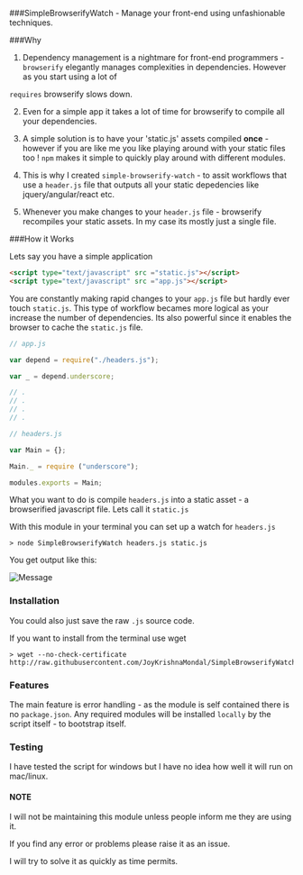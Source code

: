 ###SimpleBrowserifyWatch - Manage your front-end using unfashionable techniques.


###Why

1. Dependency management is a nightmare for front-end programmers - `browserify` elegantly manages complexities in dependencies. However as you start using a lot of

`requires` browserify slows down. 

2. Even for a simple app it takes a lot of time for browserify to compile all your dependencies. 

3. A simple solution is to have your 'static.js' assets compiled **once** - however if you are like me you like playing around with your static files too ! `npm` makes it simple to quickly play around with different modules.

4. This is why I created `simple-browserify-watch` - to assit workflows that use a `header.js` file that outputs all your static depedencies like jquery/angular/react etc. 

5. Whenever you make changes to your `header.js` file - browserify recompiles your static assets. In my case its mostly just a single file.




###How it Works


Lets say you have a simple application

```HTML
<script type="text/javascript" src ="static.js"></script>
<script type="text/javascript" src ="app.js"></script>
```

You are constantly making rapid changes to your `app.js` file but hardly ever touch `static.js`. This type of workflow becames more logical as your increase the number of dependencies. Its also powerful since it enables the browser to cache the `static.js` file.


```javascript
// app.js

var depend = require("./headers.js");

var _ = depend.underscore;

// .
// .
// .
// .

```

```javascript
// headers.js

var Main = {};

Main._ = require ("underscore");

modules.exports = Main;

```


What you want to do is compile `headers.js` into a static asset - a browserified javascript file. Lets call it `static.js`

With this module in your terminal you can set up a watch for `headers.js`

```
> node SimpleBrowserifyWatch headers.js static.js
```

You get output like this:

![Message](http://i.imgur.com/leEJo6s.png)

### Installation

You could also just save the raw `.js` source code.

If you want to install from the terminal use wget

```
> wget --no-check-certificate http://raw.githubusercontent.com/JoyKrishnaMondal/SimpleBrowserifyWatch/master/SimpleBrowserifyWatch.js
```


### Features

The main feature is error handling - as the module is self contained there is no `package.json`. Any required modules will be installed `locally` by the script itself - to bootstrap itself.


### Testing

I have tested the script for windows but I have no idea how well it will run on mac/linux.

#### NOTE

I will not be maintaining this module unless people inform me they are using it. 

If you find any error or problems please raise it as an issue. 

I will try to solve it as quickly as time permits.